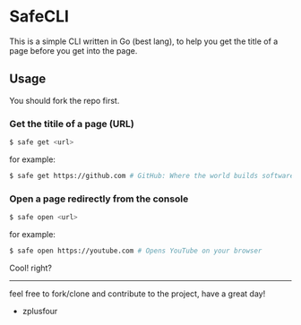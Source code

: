 # SafeCLI

This is a simple CLI written in Go (best lang), to help you get the title of a page before you get into the page.

## Usage

You should fork the repo first.

### Get the titile of a page (URL)
```sh
$ safe get <url>
```

for example:

```sh
$ safe get https://github.com # GitHub: Where the world builds software · GitHub
```

### Open a page redirectly from the console
```sh
$ safe open <url>
```

for example:

```sh
$ safe open https://youtube.com # Opens YouTube on your browser
```
Cool! right?

***

feel free to fork/clone and contribute to the project, have a great day!

- zplusfour